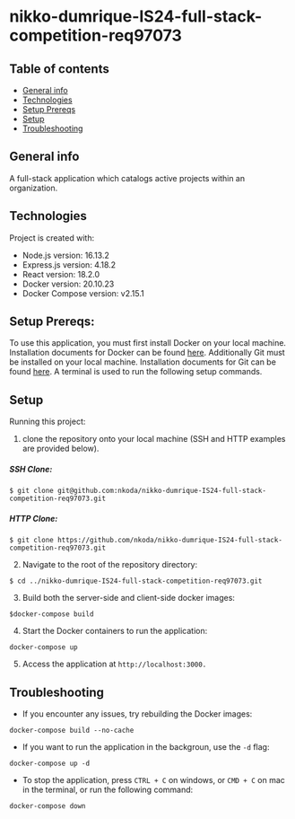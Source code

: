 # nikko-dumrique-IS24-full-stack-competition-req97073

## Table of contents
* [General info](#general-info)
* [Technologies](#technologies)
* [Setup Prereqs](#setup-prereqs)
* [Setup](#setup)
* [Troubleshooting](#troubleshooting)

## General info
A full-stack application which catalogs active projects within an organization.
	
## Technologies
Project is created with:
* Node.js version: 16.13.2
* Express.js version: 4.18.2
* React version: 18.2.0
* Docker version: 20.10.23
* Docker Compose version: v2.15.1

## Setup Prereqs: 
To use this application, you must first install Docker on your local machine. Installation documents for Docker can be found [here](https://docs.docker.com/desktop/).
Additionally Git must be installed on your local machine. Installation documents for Git can be found [here](https://git-scm.com/book/en/v2/Getting-Started-Installing-Git).
A terminal is used to run the following setup commands.

## Setup

Running this project: 


1. clone the repository onto your local machine (SSH and HTTP examples are provided below).

##### SSH Clone:
```
$ git clone git@github.com:nkoda/nikko-dumrique-IS24-full-stack-competition-req97073.git
```

##### HTTP Clone:
```
$ git clone https://github.com/nkoda/nikko-dumrique-IS24-full-stack-competition-req97073.git
```


2. Navigate to the root of the repository directory:
```
$ cd ../nikko-dumrique-IS24-full-stack-competition-req97073.git
```

3. Build both the server-side and client-side docker images:
```
$docker-compose build
```


4. Start the Docker containers to run the application:
```
docker-compose up
```


5. Access the application at `http://localhost:3000.`



## Troubleshooting

* If you encounter any issues, try rebuilding the Docker images:
```
docker-compose build --no-cache
```

* If you want to run the application in the backgroun, use the `-d` flag:
```
docker-compose up -d
```

* To stop the application, press `CTRL + C` on windows, or `CMD + C` on mac in the terminal, or run the following command:
```
docker-compose down
```
